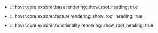 - ::: hover.core.explorer.base
    rendering:
      show_root_heading: true

- ::: hover.core.explorer.feature
    rendering:
      show_root_heading: true

- ::: hover.core.explorer.functionality
    rendering:
      show_root_heading: true
